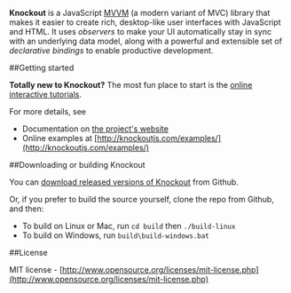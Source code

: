 **Knockout** is a JavaScript [MVVM](http://en.wikipedia.org/wiki/Model_View_ViewModel) (a modern variant of MVC) library that makes it easier to create rich, desktop-like user interfaces with JavaScript and HTML. It uses *observers* to make your UI automatically stay in sync with an underlying data model, along with a powerful and extensible set of *declarative bindings* to enable productive development.

##Getting started

**Totally new to Knockout?** The most fun place to start is the [online interactive tutorials](http://learn.knockoutjs.com/).

For more details, see

 * Documentation on [the project's website](http://knockoutjs.com/documentation/introduction.html)
 * Online examples at [http://knockoutjs.com/examples/](http://knockoutjs.com/examples/)

##Downloading or building Knockout

You can [download released versions of Knockout](https://github.com/SteveSanderson/knockout/downloads) from Github.

Or, if you prefer to build the source yourself, clone the repo from Github, and then:

* To build on Linux or Mac, run `cd build` then `./build-linux`
* To build on Windows, run `build\build-windows.bat`

##License

MIT license - [http://www.opensource.org/licenses/mit-license.php](http://www.opensource.org/licenses/mit-license.php)